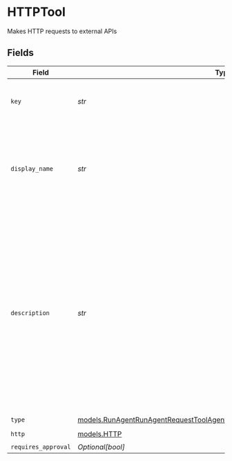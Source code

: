 # HTTPTool

Makes HTTP requests to external APIs


## Fields

| Field                                                                                                                                                                                                                       | Type                                                                                                                                                                                                                        | Required                                                                                                                                                                                                                    | Description                                                                                                                                                                                                                 |
| --------------------------------------------------------------------------------------------------------------------------------------------------------------------------------------------------------------------------- | --------------------------------------------------------------------------------------------------------------------------------------------------------------------------------------------------------------------------- | --------------------------------------------------------------------------------------------------------------------------------------------------------------------------------------------------------------------------- | --------------------------------------------------------------------------------------------------------------------------------------------------------------------------------------------------------------------------- |
| `key`                                                                                                                                                                                                                       | *str*                                                                                                                                                                                                                       | :heavy_check_mark:                                                                                                                                                                                                          | Unique key of the tool as it will be displayed in the UI                                                                                                                                                                    |
| `display_name`                                                                                                                                                                                                              | *str*                                                                                                                                                                                                                       | :heavy_check_mark:                                                                                                                                                                                                          | The name of the tool as it will be displayed in the UI. This is optional and if not provided, the `key` will be used.                                                                                                       |
| `description`                                                                                                                                                                                                               | *str*                                                                                                                                                                                                                       | :heavy_check_mark:                                                                                                                                                                                                          | A description of the tool, used by the model to choose when and how to call the tool. We do recommend using the `description` field as accurate as possible to give enough context to the model to make the right decision. |
| `type`                                                                                                                                                                                                                      | [models.RunAgentRunAgentRequestToolAgentsRequestRequestBodySettingsTools12Type](../models/runagentrunagentrequesttoolagentsrequestrequestbodysettingstools12type.md)                                                        | :heavy_check_mark:                                                                                                                                                                                                          | N/A                                                                                                                                                                                                                         |
| `http`                                                                                                                                                                                                                      | [models.HTTP](../models/http.md)                                                                                                                                                                                            | :heavy_check_mark:                                                                                                                                                                                                          | N/A                                                                                                                                                                                                                         |
| `requires_approval`                                                                                                                                                                                                         | *Optional[bool]*                                                                                                                                                                                                            | :heavy_minus_sign:                                                                                                                                                                                                          | N/A                                                                                                                                                                                                                         |